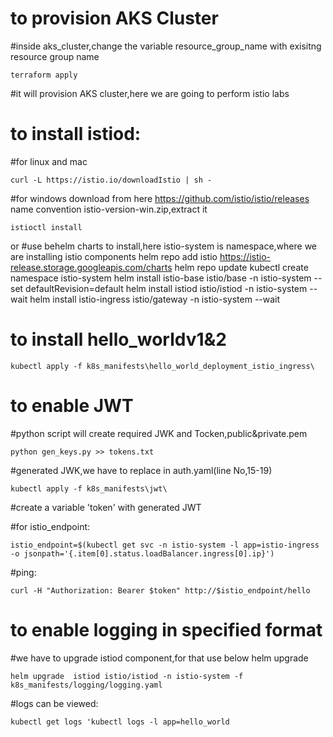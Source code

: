 # to provision AKS Cluster

#inside aks_cluster,change the variable resource_group_name with exisitng resource group name

    terraform apply

#it will provision AKS cluster,here we are going to perform istio labs


# to install istiod:
#for linux and mac
       
    curl -L https://istio.io/downloadIstio | sh -

#for windows download from here https://github.com/istio/istio/releases name convention istio-version-win.zip,extract it
  
    istioctl install

or
#use behelm charts to install,here istio-system is namespace,where we are installing istio components
    helm repo add istio https://istio-release.storage.googleapis.com/charts
    helm repo update
    kubectl create namespace istio-system
    helm install istio-base istio/base -n istio-system --set defaultRevision=default
    helm install istiod istio/istiod -n istio-system --wait
    helm install istio-ingress istio/gateway -n istio-system --wait

# to install hello_worldv1&2

    kubectl apply -f k8s_manifests\hello_world_deployment_istio_ingress\

# to enable JWT

#python script will create required JWK and Tocken,public&private.pem

    python gen_keys.py >> tokens.txt

#generated JWK,we have to replace in auth.yaml(line No,15-19)

    kubectl apply -f k8s_manifests\jwt\

#create a variable 'token' with generated JWT

#for istio_endpoint:

    istio_endpoint=$(kubectl get svc -n istio-system -l app=istio-ingress -o jsonpath='{.item[0].status.loadBalancer.ingress[0].ip}')

#ping: 

    curl -H "Authorization: Bearer $token" http://$istio_endpoint/hello

# to enable logging in specified format

#we have to upgrade istiod component,for that use below helm upgrade

    helm upgrade  istiod istio/istiod -n istio-system -f k8s_manifests/logging/logging.yaml

#logs can be viewed: 

    kubectl get logs 'kubectl logs -l app=hello_world
